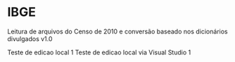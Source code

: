 ﻿# IBGE

Leitura de arquivos do Censo de 2010 e conversão baseado nos dicionários divulgados v1.0 

Teste de edicao local 1
Teste de edicao local via Visual Studio 1

